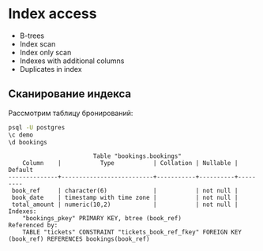 # Index access

- B-trees
- Index scan
- Index only scan
- Indexes with additional columns
- Duplicates in index

## Сканирование индекса

Рассмотрим таблицу бронирований:

```bash
psql -U postgres
\c demo
\d bookings
```

```console
                        Table "bookings.bookings"
    Column    |           Type           | Collation | Nullable | Default 
--------------+--------------------------+-----------+----------+---------
 book_ref     | character(6)             |           | not null | 
 book_date    | timestamp with time zone |           | not null | 
 total_amount | numeric(10,2)            |           | not null | 
Indexes:
    "bookings_pkey" PRIMARY KEY, btree (book_ref)
Referenced by:
    TABLE "tickets" CONSTRAINT "tickets_book_ref_fkey" FOREIGN KEY (book_ref) REFERENCES bookings(book_ref)
```
